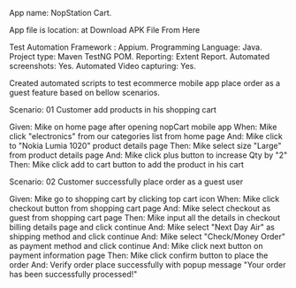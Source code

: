 App name: NopStation Cart.

App file is location:
at Download APK File From Here


Test Automation Framework : Appium.
Programming Language: Java.
Project type: Maven TestNG POM.
Reporting: Extent Report.
Automated screenshots: Yes.
Automated Video capturing: Yes.

Created automated scripts to test ecommerce mobile app place order as a guest feature based on bellow scenarios.

Scenario: 01 Customer add products in his shopping cart

Given: Mike on home page after opening nopCart mobile app
When: Mike click "electronics" from our categories list from home page
And: Mike click to "Nokia Lumia 1020" product details page
Then: Mike select size "Large" from product details page
And: Mike click plus button to increase Qty by "2"
Then: Mike click add to cart button to add the product in his cart

Scenario: 02 Customer successfully place order as a guest user

Given: Mike go to shopping cart by clicking top cart icon
When: Mike click checkout button from shopping cart page
And: Mike select checkout as guest from shopping cart page
Then: Mike input all the details in checkout billing details page and click continue
And: Mike select "Next Day Air" as shipping method and click continue
And: Mike select "Check/Money Order" as payment method and click continue
And: Mike click next button on payment information page
Then: Mike click confirm button to place the order
And: Verify order place successfully with popup message "Your order has been successfully processed!"
